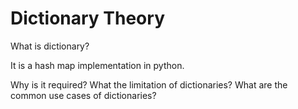 # Dictionary Theory

What is dictionary?

It is a hash map implementation in python.

Why is it required?
What the limitation of dictionaries?
What are the common use cases of dictionaries?

